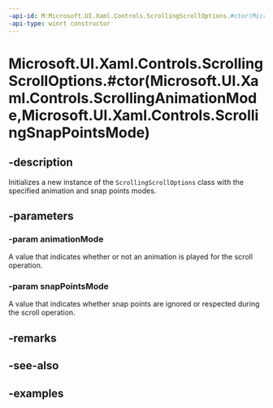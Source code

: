 ```yaml
---
-api-id: M:Microsoft.UI.Xaml.Controls.ScrollingScrollOptions.#ctor(Microsoft.UI.Xaml.Controls.ScrollingAnimationMode,Microsoft.UI.Xaml.Controls.ScrollingSnapPointsMode)
-api-type: winrt constructor
---
```


# Microsoft.UI.Xaml.Controls.ScrollingScrollOptions.#ctor(Microsoft.UI.Xaml.Controls.ScrollingAnimationMode,Microsoft.UI.Xaml.Controls.ScrollingSnapPointsMode)

<!--
public ScrollingScrollOptions (Microsoft.UI.Xaml.Controls.ScrollingAnimationMode animationMode, Microsoft.UI.Xaml.Controls.ScrollingSnapPointsMode snapPointsMode);
-->

## -description

Initializes a new instance of the `ScrollingScrollOptions` class with the specified animation and snap points modes.

## -parameters

### -param animationMode

A value that indicates whether or not an animation is played for the scroll operation.

### -param snapPointsMode

A value that indicates whether snap points are ignored or respected during the scroll operation.

## -remarks

## -see-also

## -examples
